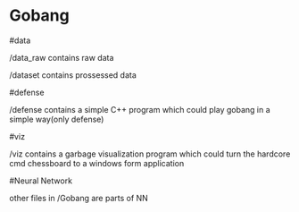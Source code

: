 # Gobang

#data

/data_raw contains raw data

/dataset contains prossessed data

#defense

/defense contains a simple C++ program which could play gobang in a simple way(only defense)

#viz 

/viz contains a garbage visualization program which could turn the hardcore cmd chessboard to a windows form application

#Neural Network

other files in /Gobang are parts of NN
